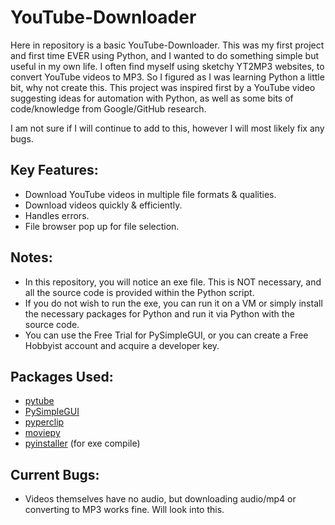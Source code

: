 # YouTube-Downloader

Here in repository is a basic YouTube-Downloader.
This was my first project and first time EVER using Python, and I wanted to do something simple but useful in my own life.
I often find myself using sketchy YT2MP3 websites, to convert YouTube videos to MP3. So I figured as I was learning Python a little bit, why not create this.
This project was inspired first by a YouTube video suggesting ideas for automation with Python, as well as some bits of code/knowledge from Google/GitHub research.

I am not sure if I will continue to add to this, however I will most likely fix any bugs.

## Key Features:
  - Download YouTube videos in multiple file formats & qualities.
  - Download videos quickly & efficiently.
  - Handles errors.
  - File browser pop up for file selection.

## Notes:
  - In this repository, you will notice an exe file. This is NOT necessary, and all the source code is provided within the Python script.
  - If you do not wish to run the exe, you can run it on a VM or simply install the necessary packages for Python and run it via Python with the source code.
  - You can use the Free Trial for PySimpleGUI, or you can create a Free Hobbyist account and acquire a developer key. 

## Packages Used:
  - [pytube](https://github.com/pytube/pytube)
  - [PySimpleGUI](https://github.com/PySimpleGUI/PySimpleGUI)
  - [pyperclip](https://github.com/asweigart/pyperclip)
  - [moviepy](https://github.com/Zulko/moviepy)
  - [pyinstaller](https://github.com/pyinstaller/pyinstaller) (for exe compile)

## Current Bugs:
  - Videos themselves have no audio, but downloading audio/mp4 or converting to MP3 works fine. Will look into this.
